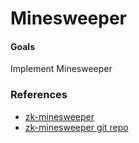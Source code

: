 # Minesweeper

#### Goals
Implement Minesweeper

### References
- [zk-minesweeper](https://devpost.com/software/zk-minesweeper)
- [zk-minesweeper git repo](https://github.com/msinkec/zk-minesweeper)